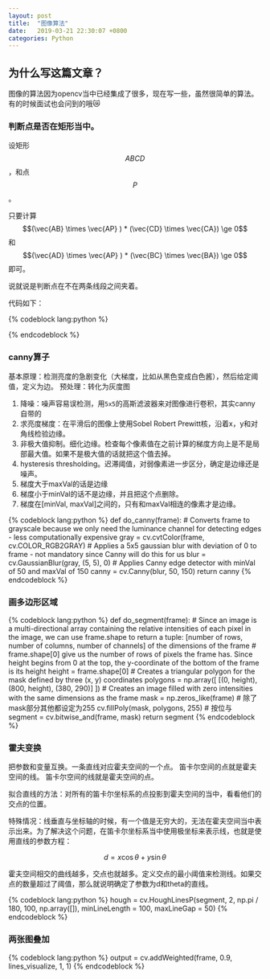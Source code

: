 ```yaml
---
layout: post
title:  "图像算法"
date:   2019-03-21 22:30:07 +0800
categories: Python
---
```



 <script type="text/x-mathjax-config">
  MathJax.Hub.Config({tex2jax: {inlineMath: [['$','$'], ['\\(','\\)']]}});
</script>
<script type="text/javascript" async
  src="https://cdnjs.cloudflare.com/ajax/libs/mathjax/2.7.5/MathJax.js?config=TeX-MML-AM_CHTML">
</script> 

## 为什么写这篇文章？

图像的算法因为opencv当中已经集成了很多，现在写一些，虽然很简单的算法。有的时候面试也会问到的哦😿

### 判断点是否在矩形当中。

设矩形$$ABCD$$，和点$$P$$。

只要计算$$(\vec{AB} \times \vec{AP} ) * (\vec{CD} \times \vec{CA})  \ge 0$$和$$(\vec{AD} \times \vec{AP} ) * (\vec{BC} \times \vec{BA})  \ge 0$$即可。

说就说是判断点在不在两条线段之间夹着。

<!-- more -->
代码如下：

{% codeblock lang:python %}

{% endcodeblock %}

### canny算子

基本原理：检测亮度的急剧变化（大梯度，比如从黑色变成白色酱），然后给定阈值，定义为边。
预处理：转化为灰度图
1. 降噪：噪声容易误检测，用`5x5`的高斯滤波器来对图像进行卷积，其实canny自带的
2. 求亮度梯度：在平滑后的图像上使用Sobel Robert Prewitt核，沿着x，y和对角线检验边缘。
3. 非极大值抑制。细化边缘。检查每个像素值在之前计算的梯度方向上是不是局部最大值。如果不是极大值的话就把这个值去掉。
4. hysteresis thresholding。迟滞阈值，对弱像素进一步区分，确定是边缘还是噪声。
  1. 梯度大于maxVal的话是边缘
  2. 梯度小于minVal的话不是边缘，并且把这个点删除。
  3. 梯度在[minVal, maxVal]之间的，只有和maxVal相连的像素才是边缘。

{% codeblock lang:python %}
def do_canny(frame):
    # Converts frame to grayscale because we only need the luminance channel for detecting edges - less computationally expensive
    gray = cv.cvtColor(frame, cv.COLOR_RGB2GRAY)
    # Applies a 5x5 gaussian blur with deviation of 0 to frame - not mandatory since Canny will do this for us
    blur = cv.GaussianBlur(gray, (5, 5), 0)
    # Applies Canny edge detector with minVal of 50 and maxVal of 150
    canny = cv.Canny(blur, 50, 150)
    return canny
{% endcodeblock %}

### 画多边形区域

{% codeblock lang:python %}
def do_segment(frame):
    # Since an image is a multi-directional array containing the relative intensities of each pixel in the image, we can use frame.shape to return a tuple: [number of rows, number of columns, number of channels] of the dimensions of the frame
    # frame.shape[0] give us the number of rows of pixels the frame has. Since height begins from 0 at the top, the y-coordinate of the bottom of the frame is its height
    height = frame.shape[0]
    # Creates a triangular polygon for the mask defined by three (x, y) coordinates
    polygons = np.array([
                            [(0, height), (800, height), (380, 290)]
                        ])
    # Creates an image filled with zero intensities with the same dimensions as the frame
    mask = np.zeros_like(frame)
    # 除了mask部分其他都设定为255
    cv.fillPoly(mask, polygons, 255)
    # 按位与
    segment = cv.bitwise_and(frame, mask)
    return segment
{% endcodeblock %}

### 霍夫变换

把参数和变量互换。一条直线对应霍夫空间的一个点。
笛卡尔空间的点就是霍夫空间的线。
笛卡尔空间的线就是霍夫空间的点。

拟合直线的方法：对所有的笛卡尔坐标系的点投影到霍夫空间的当中，看看他们的交点的位置。

特殊情况：线垂直与坐标轴的时候，有一个值是无穷大的，无法在霍夫空间当中表示出来。为了解决这个问题，在笛卡尔坐标系当中使用极坐标来表示线，也就是使用直线的参数方程：

$$d = x \cos \theta + y \sin \theta $$

霍夫空间相交的曲线越多，交点也就越多。定义交点的最小阈值来检测线。如果交点的数量超过了阈值，那么就说明确定了参数为d和theta的直线。

{% codeblock lang:python %}
hough = cv.HoughLinesP(segment, 2, np.pi / 180, 100, np.array([]), minLineLength = 100, maxLineGap = 50)
{% endcodeblock %}

### 两张图叠加

{% codeblock lang:python %}
    output = cv.addWeighted(frame, 0.9, lines_visualize, 1, 1)
{% endcodeblock %}